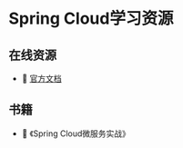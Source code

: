 # Spring Cloud学习资源

## 在线资源

* :office: ​[官方文档](https://spring.io/projects/spring-cloud)

## 书籍

* :book: 《Spring Cloud微服务实战》
